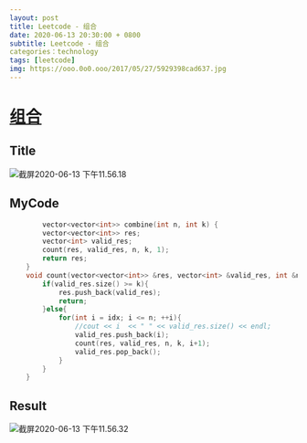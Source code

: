 ```yaml
---
layout: post
title: Leetcode - 组合
date: 2020-06-13 20:30:00 + 0800
subtitle: Leetcode - 组合
categories：technology
tags: [leetcode]
img: https://ooo.0o0.ooo/2017/05/27/5929398cad637.jpg
---
```

# [组合](https://leetcode-cn.com/problems/combinations/)

## Title

![截屏2020-06-13 下午11.56.18](https://tva1.sinaimg.cn/large/007S8ZIlly1gfr3pq2x4tj30zo0ku75y.jpg)

## MyCode

```c++
		vector<vector<int>> combine(int n, int k) {
        vector<vector<int>> res;
        vector<int> valid_res;
        count(res, valid_res, n, k, 1);
        return res;
    }
    void count(vector<vector<int>> &res, vector<int> &valid_res, int &n, int &k, int idx){
        if(valid_res.size() >= k){
            res.push_back(valid_res);
            return;
        }else{
            for(int i = idx; i <= n; ++i){
                //cout << i  << " " << valid_res.size() << endl;
                valid_res.push_back(i);
                count(res, valid_res, n, k, i+1);
                valid_res.pop_back();
            }
        }
    }
```



## Result

![截屏2020-06-13 下午11.56.32](https://tva1.sinaimg.cn/large/007S8ZIlly1gfr3q0675mj30y40aet9v.jpg)
